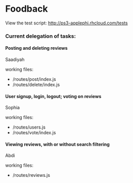 # Foodback

View the test script: http://ps3-applephi.rhcloud.com/tests

### Current delegation of tasks:

#### Posting and deleting reviews

Saadiyah

working files:
* /routes/post/index.js
* /routes/delete/index.js

#### User signup, login, logout; voting on reviews

Sophia

working files:
* /routes/users.js
* /routes/vote/index.js

#### Viewing reviews, with or without search filtering

Abdi

working files:
* /routes/reviews.js